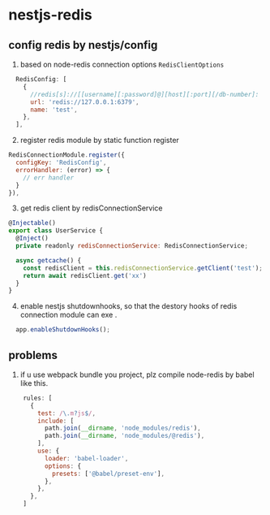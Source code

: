 # nestjs-redis

## config redis by nestjs/config

1. based on node-redis connection options ```RedisClientOptions```

```javascript
  RedisConfig: [
    {
      //redis[s]://[[username][:password]@][host][:port][/db-number]:
      url: 'redis://127.0.0.1:6379',
      name: 'test',
    },
  ],
```

2. register redis module by static function register

```javascript
RedisConnectionModule.register({
  configKey: 'RedisConfig',
  errorHandler: (error) => {
    // err handler
  }
}),
```

3. get redis client by redisConnectionService

```javascript
@Injectable()
export class UserService {
  @Inject()
  private readonly redisConnectionService: RedisConnectionService;

  async getcache() {
    const redisClient = this.redisConnectionService.getClient('test');
    return await redisClient.get('xx')
  }
}
```

4. enable nestjs shutdownhooks, so that the destory hooks of redis connection module can exe .

```javascript
  app.enableShutdownHooks();
```

## problems

1. if u use webpack bundle you project, plz compile  node-redis by babel like this. 
```javascript
    rules: [
      {
        test: /\.m?js$/,
        include: [
          path.join(__dirname, 'node_modules/redis'),
          path.join(__dirname, 'node_modules/@redis'),
        ],
        use: {
          loader: 'babel-loader',
          options: {
            presets: ['@babel/preset-env'],
          },
        },
      },
    ]
```